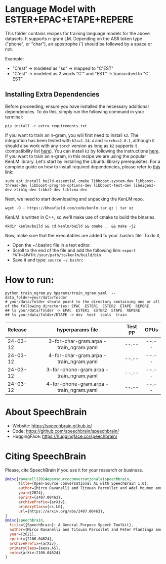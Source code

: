 # Language Model with ESTER+EPAC+ETAPE+REPERE
This folder contains recipes for training language models for the above datasets.
It supports n-gram LM.
Depending on the ASR token type ("phone", or "char"), an apostrophe (') should
be followed by a space or not.

Example:
* "C'est" -> modeled as "sɛ" -> mapped to "C'EST"
* "C'est" -> modeled as 2 words "C'" and "EST" -> transcribed to "C' EST"

## Installing Extra Dependencies

Before proceeding, ensure you have installed the necessary additional dependencies. To do this, simply run the following command in your terminal:

```
pip install -r extra_requirements.txt
```

If you want to train an n-gram, you will first need to install `k2`. The integration has been tested with `k2==1.24.4` and `torch==2.0.1`, although it should also work with any `torch` version as long as `k2` supports it (compatibility list [here](https://k2-fsa.github.io/k2/installation/pre-compiled-cuda-wheels-linux/index.html)). You can install `k2` by following the instructions [here](https://k2-fsa.github.io/k2/installation/from_wheels.html#linux-cuda-example).
If you want to train an n-gram, in this recipe we are using the popular KenLM library. Let's start by installing the Ubuntu library prerequisites. For a complete guide on how to install required dependencies, please refer to [this](https://kheafield.com/code/kenlm/dependencies/) link:
 ```
 sudo apt install build-essential cmake libboost-system-dev libboost-thread-dev libboost-program-options-dev libboost-test-dev libeigen3-dev zlib1g-dev libbz2-dev liblzma-dev
 ```

 Next, we need to start downloading and unpacking the KenLM repo.
 ```
 wget -O - https://kheafield.com/code/kenlm.tar.gz | tar xz
 ```

KenLM is written in C++, so we'll make use of cmake to build the binaries.
 ```
mkdir kenlm/build && cd kenlm/build && cmake .. && make -j2
 ```

Now, make sure that the executables are added to your .bashrc file. To do it,
- Open the ~/.bashrc file in a text editor.
- Scroll to the end of the file and add the following line:  ```export PATH=$PATH:/your/path/to/kenlm/build/bin ```
- Save it and type:  `source ~/.bashrc `

# How to run:
```shell
python train_ngram.py hparams/train_ngram.yaml  --data_folder=your/data/folder
# your/data/folder should point to the directory containing one or all of the following directories: EPAC  ESTER1  ESTER2  ETAPE  REPERE
## ls your/data/folder -> EPAC  ESTER1  ESTER2  ETAPE  REPERE
## ls your/data/folder/ETAPE -> dev  test  tools  train
```

| Release  | hyperparams file                         | Test PP | GPUs  |
| :---     | :---:                                    | :---:   | :---: |
| 24-03-12 | 3-for-char-gram.arpa  - train_ngram.yaml | --.--   | --.-- |
| 24-03-12 | 4-for-char-gram.arpa  - train_ngram.yaml | --.--   | --.-- |
| 24-03-12 | 3-for-phone-gram.arpa - train_ngram.yaml | --.--   | --.-- |
| 24-03-12 | 4-for-phone-gram.arpa - train_ngram.yaml | --.--   | --.-- |


# **About SpeechBrain**
- Website: https://speechbrain.github.io/
- Code: https://github.com/speechbrain/speechbrain/
- HuggingFace: https://huggingface.co/speechbrain/


# **Citing SpeechBrain**
Please, cite SpeechBrain if you use it for your research or business.

```bibtex
@misc{ravanelli2024opensourceconversationalaispeechbrain,
      title={Open-Source Conversational AI with SpeechBrain 1.0},
      author={Mirco Ravanelli and Titouan Parcollet and Adel Moumen and Sylvain de Langen and Cem Subakan and Peter Plantinga and Yingzhi Wang and Pooneh Mousavi and Luca Della Libera and Artem Ploujnikov and Francesco Paissan and Davide Borra and Salah Zaiem and Zeyu Zhao and Shucong Zhang and Georgios Karakasidis and Sung-Lin Yeh and Pierre Champion and Aku Rouhe and Rudolf Braun and Florian Mai and Juan Zuluaga-Gomez and Seyed Mahed Mousavi and Andreas Nautsch and Xuechen Liu and Sangeet Sagar and Jarod Duret and Salima Mdhaffar and Gaelle Laperriere and Mickael Rouvier and Renato De Mori and Yannick Esteve},
      year={2024},
      eprint={2407.00463},
      archivePrefix={arXiv},
      primaryClass={cs.LG},
      url={https://arxiv.org/abs/2407.00463},
}
@misc{speechbrain,
  title={{SpeechBrain}: A General-Purpose Speech Toolkit},
  author={Mirco Ravanelli and Titouan Parcollet and Peter Plantinga and Aku Rouhe and Samuele Cornell and Loren Lugosch and Cem Subakan and Nauman Dawalatabad and Abdelwahab Heba and Jianyuan Zhong and Ju-Chieh Chou and Sung-Lin Yeh and Szu-Wei Fu and Chien-Feng Liao and Elena Rastorgueva and François Grondin and William Aris and Hwidong Na and Yan Gao and Renato De Mori and Yoshua Bengio},
  year={2021},
  eprint={2106.04624},
  archivePrefix={arXiv},
  primaryClass={eess.AS},
  note={arXiv:2106.04624}
}
```
